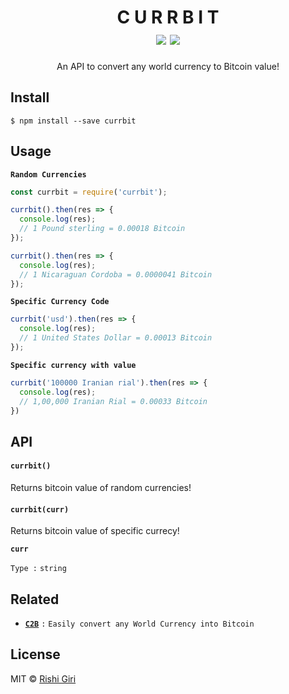 <h1 align="center">
	C U R R B I T
	<br>
	<a href="https://travis-ci.org/CodeDotJS/currbit"><img src="https://travis-ci.org/CodeDotJS/currbit.svg?branch=master"></a>  <img src="https://img.shields.io/badge/code_style-XO-5ed9c7.svg">
	<br>
</h1>

<p align="center">
An API to convert any world currency to Bitcoin value!
</p>

## Install

```
$ npm install --save currbit
```

## Usage

__`Random Currencies`__

```js
const currbit = require('currbit');

currbit().then(res => {
  console.log(res);
  // 1 Pound sterling = 0.00018 Bitcoin
});

currbit().then(res => {
  console.log(res);
  // 1 Nicaraguan Cordoba = 0.0000041 Bitcoin
});
```

__`Specific Currency Code`__

```js
currbit('usd').then(res => {
  console.log(res);
  // 1 United States Dollar = 0.00013 Bitcoin
});
```

__`Specific currency with value`__

```js
currbit('100000 Iranian rial').then(res => {
  console.log(res);
  // 1,00,000 Iranian Rial = 0.00033 Bitcoin
})
```

## API

#### __`currbit()`__
Returns bitcoin value of random currencies!

#### __`currbit(curr)`__
Returns bitcoin value of specific currecy!

__`curr`__

`Type :` `string`


## Related


- __[`C2B`](https://github.com/CodeDotJS/c2b)__ `:` `Easily convert any World Currency into Bitcoin`

## License

MIT &copy; [Rishi Giri](http://rishigiri.ml)

